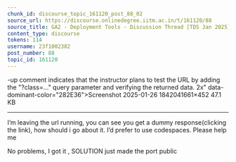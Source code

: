 ```yaml
---
chunk_id: discourse_topic_161120_post_88_02
source_url: https://discourse.onlinedegree.iitm.ac.in/t/161120/88
source_title: GA2 - Deployment Tools - Discussion Thread [TDS Jan 2025]
content_type: discourse
tokens: 114
username: 23f1002382
post_number: 88
topic_id: 161120
---
```


-up comment indicates that the instructor plans to test the URL by adding the "?class=..." query parameter and verifying the returned data. 2x" data-dominant-color="282E36">Screenshot 2025-01-26 1842041661×452 47.1 KB

---

I’m leaving the url running, you can see you get a dummy response(clicking the link), how should i go about it. I’d prefer to use codespaces. Please help me

No problems, I got it , SOLUTION just made the port public
